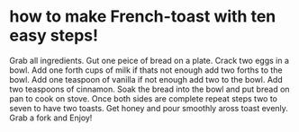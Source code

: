 # how to make French-toast with ten easy steps!
Grab all ingredients.
Gut one peice of bread on a plate.
Crack two eggs in a bowl.
Add one forth cups of milk if thats not enough add two forths to the bowl.
Add one teaspoon of vanilla if not enough add two to the bowl.
Add two teaspoons of cinnamon.
Soak the bread into the bowl and put bread on pan to cook on stove.
Once both sides are complete repeat steps two to seven to have two toasts.
Get honey and pour smoothly aross toast evenly.
Grab a fork and Enjoy!
